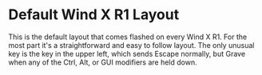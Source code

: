 # Default Wind X R1 Layout

This is the default layout that comes flashed on every Wind X R1. For the most
part it's a straightforward and easy to follow layout. The only unusual key is
the key in the upper left, which sends Escape normally, but Grave when any of
the Ctrl, Alt, or GUI modifiers are held down.
